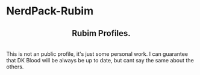 # NerdPack-Rubim
<h2 align="center"><b>Rubim Profiles.</b></h2> 
<br/>
This is not an public profile, it's just some personal work. I can guarantee that DK Blood will be always be up to date, but cant say the same about the others.
